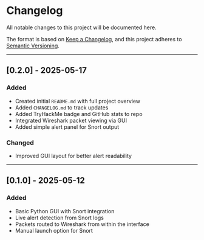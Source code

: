 # Changelog

All notable changes to this project will be documented here.

The format is based on [Keep a Changelog](https://keepachangelog.com/en/1.0.0/), and this project adheres to [Semantic Versioning](https://semver.org/).

---

## [0.2.0] - 2025-05-17
### Added
- Created initial `README.md` with full project overview
- Added `CHANGELOG.md` to track updates
- Added TryHackMe badge and GitHub stats to repo
- Integrated Wireshark packet viewing via GUI
- Added simple alert panel for Snort output

### Changed
- Improved GUI layout for better alert readability

---

## [0.1.0] - 2025-05-12
### Added
- Basic Python GUI with Snort integration
- Live alert detection from Snort logs
- Packets routed to Wireshark from within the interface
- Manual launch option for Snort